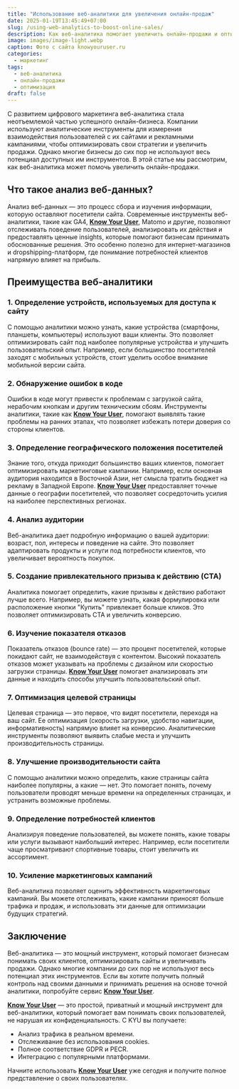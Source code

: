 ```yaml
---
title: "Использование веб-аналитики для увеличения онлайн-продаж"
date: 2025-01-19T13:45:49+07:00
slug: /using-web-analytics-to-boost-online-sales/
description: Как веб-аналитика помогает увеличить онлайн-продажи и оптимизировать бизнес-стратегии.
image: images/image-light.webp
caption: Фото с сайта knowyouruser.ru
categories:
  - маркетинг
tags:
  - веб-аналитика
  - онлайн-продажи
  - оптимизация
draft: false
---
```


С развитием цифрового маркетинга веб-аналитика стала неотъемлемой частью успешного онлайн-бизнеса. Компании используют аналитические инструменты для измерения взаимодействия пользователей с их сайтами и рекламными кампаниями, чтобы оптимизировать свои стратегии и увеличить продажи. Однако многие бизнесы до сих пор не используют весь потенциал доступных им инструментов. В этой статье мы рассмотрим, как веб-аналитика может помочь увеличить онлайн-продажи.

## Что такое анализ веб-данных?

Анализ веб-данных — это процесс сбора и изучения информации, которую оставляют посетители сайта. Современные инструменты веб-аналитики, такие как GA4, [**Know Your User**](https://knowyouruser.ru/?utm_source=blog&utm_medium=article), Matomo и другие, позволяют отслеживать поведение пользователей, анализировать их действия и предоставлять ценные insights, которые помогают бизнесам принимать обоснованные решения. Это особенно полезно для интернет-магазинов и dropshipping-платформ, где понимание потребностей клиентов напрямую влияет на прибыль.

## Преимущества веб-аналитики

### 1. Определение устройств, используемых для доступа к сайту
С помощью аналитики можно узнать, какие устройства (смартфоны, планшеты, компьютеры) используют ваши клиенты. Это позволяет оптимизировать сайт под наиболее популярные устройства и улучшить пользовательский опыт. Например, если большинство посетителей заходят с мобильных устройств, стоит уделить особое внимание мобильной версии сайта.

### 2. Обнаружение ошибок в коде
Ошибки в коде могут привести к проблемам с загрузкой сайта, нерабочим кнопкам и другим техническим сбоям. Инструменты аналитики, такие как [**Know Your User**](https://knowyouruser.ru/?utm_source=blog&utm_medium=article), помогают выявлять такие проблемы на ранних этапах, что позволяет избежать потери доверия со стороны клиентов.

### 3. Определение географического положения посетителей
Знание того, откуда приходит большинство ваших клиентов, помогает оптимизировать маркетинговые кампании. Например, если основная аудитория находится в Восточной Азии, нет смысла тратить бюджет на рекламу в Западной Европе. [**Know Your User**](https://knowyouruser.ru/?utm_source=blog&utm_medium=article) предоставляет точные данные о географии посетителей, что позволяет сосредоточить усилия на наиболее перспективных регионах.

### 4. Анализ аудитории
Веб-аналитика дает подробную информацию о вашей аудитории: возраст, пол, интересы и поведение на сайте. Это позволяет адаптировать продукты и услуги под потребности клиентов, что увеличивает вероятность покупок.

### 5. Создание привлекательного призыва к действию (CTA)
Аналитика помогает определить, какие призывы к действию работают лучше всего. Например, вы можете узнать, какая формулировка или расположение кнопки "Купить" привлекает больше кликов. Это позволяет оптимизировать CTA и увеличить конверсию.

### 6. Изучение показателя отказов
Показатель отказов (bounce rate) — это процент посетителей, которые покидают сайт, не взаимодействуя с контентом. Высокий показатель отказов может указывать на проблемы с дизайном или скоростью загрузки страницы. [**Know Your User**](https://knowyouruser.ru/?utm_source=blog&utm_medium=article) помогает анализировать эти данные и находить способы улучшить пользовательский опыт.

### 7. Оптимизация целевой страницы
Целевая страница — это первое, что видят посетители, переходя на ваш сайт. Ее оптимизация (скорость загрузки, удобство навигации, информативность) напрямую влияет на конверсию. Аналитические инструменты позволяют выявить слабые места и улучшить производительность страницы.

### 8. Улучшение производительности сайта
С помощью аналитики можно определить, какие страницы сайта наиболее популярны, а какие — нет. Это помогает понять, почему пользователи проводят меньше времени на определенных страницах, и устранить возможные проблемы.

### 9. Определение потребностей клиентов
Анализируя поведение пользователей, вы можете понять, какие товары или услуги вызывают наибольший интерес. Например, если посетители чаще просматривают спортивные товары, стоит увеличить их ассортимент.

### 10. Усиление маркетинговых кампаний
Веб-аналитика позволяет оценить эффективность маркетинговых кампаний. Вы можете отслеживать, какие кампании приносят больше трафика и продаж, и использовать эти данные для оптимизации будущих стратегий.

## Заключение

Веб-аналитика — это мощный инструмент, который помогает бизнесам понимать своих клиентов, оптимизировать сайты и увеличивать продажи. Однако многие компании до сих пор не используют весь потенциал этих инструментов. Если вы хотите получить полный контроль над своими данными и принимать решения на основе точной аналитики, попробуйте сервис [**Know Your User**](https://knowyouruser.ru/?utm_source=blog&utm_medium=article).

[**Know Your User**](https://knowyouruser.ru/?utm_source=blog&utm_medium=article) — это простой, приватный и мощный инструмент для веб-аналитики, который помогает вам понимать своих пользователей, не нарушая их конфиденциальность. С KYU вы получаете:

- Анализ трафика в реальном времени.
- Отслеживание без использования cookies.
- Полное соответствие GDPR и PECR.
- Интеграцию с популярными платформами.

Начните использовать [**Know Your User**](https://knowyouruser.ru/?utm_source=blog&utm_medium=article) уже сегодня и получите полное представление о своих пользователях.